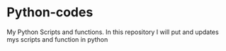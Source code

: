 # Python-codes
My Python Scripts and functions.
In this repository I will put and updates mys scripts and function in python 
